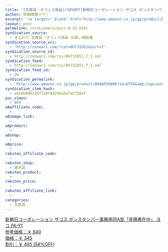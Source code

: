```yaml
---
title: '[文房具・オフィス用品](58%OFF)新朝日コーポレーション サコス ポンスタンパー事務用印A型「見積書在中」 ヨコ PA-Y1 ￥345'
author: 特価情報ツウ！
excerpt: '<a target="_blank" href="http://www.amazon.co.jp/gp/product/B00APSVW9K?ie=UTF8&amp;tag=zonwari-22&amp;linkCode=as2&amp;camp=247&amp;creative=7399&amp;creativeASIN=B00APSVW9K"><img src="http://ecx.images-amazon.com/images/I/41KLtyT4HSL._SL100_.jpg"><br>&#26032;&#26397;&#26085;&#12467;&#12540;&#12509;&#12524;&#12540;&#12471;&#12519;&#12531; &#12469;&#12467;&#12473; &#12509;&#12531;&#12473;&#12479;&#12531;&#12497;&#12540;&#20107;&#21209;&#29992;&#21360;A&#22411;&#12300;&#35211;&#31309;&#26360;&#22312;&#20013;&#12301; &#12520;&#12467; PA-Y1<br>&#21442;&#32771;&#20385;&#26684;&#65306;&#65509; 840<br>&#20385;&#26684;&#65306;&#65509; 345<br>&#21106;&#24341;&#65306;&#65509; 495 (58%OFF)</a>'
layout: post
permalink: /stationery/post-0-32.html
syndication_source:
  - ぞんわり 文房具・オフィス用品 お買い得新着
syndication_source_uri:
  - 'http://zonwari.com/?cat=86731051&sort=T'
syndication_source_id:
  - http://zonwari.com/rss/86731051_T_1.xml
syndication_feed:
  - http://zonwari.com/rss/86731051_T_1.xml
syndication_feed_id:
  - 20
syndication_permalink:
  - 'http://www.amazon.co.jp/gp/product/B00APSVW9K?ie=UTF8&amp;tag=zonwari-22&amp;linkCode=as2&amp;camp=247&amp;creative=7399&amp;creativeASIN=B00APSVW9K'
syndication_item_hash:
  - e0e6b990326f110f4d299adafa5750af
pvc_views:
  - 869
a8affiliate_code:
  - 
a8image_link:
  - 
a8product:
  - 
a8shop:
  - 
a8price:
  - 
rakuten_affiliate_code:
  - 
rakuten_shop:
  - 楽天店
rakuten_product:
  - 
rakuten_price:
  - 
rakuten_affiliate_link:
  - 
categories:
  - 文房具
---
```

[<img src='http://i2.wp.com/ecx.images-amazon.com/images/I/41KLtyT4HSL._SL150_.jpg?w=546' title="" alt="" data-recalc-dims="1" />  
新朝日コーポレーション サコス ポンスタンパー事務用印A型「見積書在中」 ヨコ PA-Y1  
参考価格：￥ 840  
価格：￥ 345  
割引：￥ 495 (58%OFF)][1]

 [1]: http://www.amazon.co.jp/gp/product/B00APSVW9K?ie=UTF8&#038;tag=tokkajohotsu-22&#038;linkCode=as2&#038;camp=247&#038;creative=7399&#038;creativeASIN=B00APSVW9K